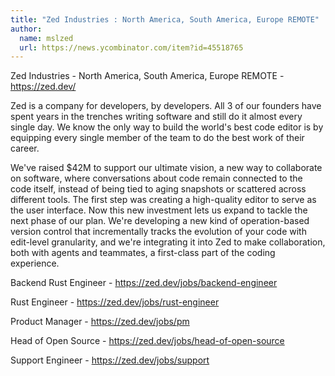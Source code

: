 ```yaml
---
title: "Zed Industries : North America, South America, Europe REMOTE"
author:
  name: mslzed
  url: https://news.ycombinator.com/item?id=45518765
---
```

Zed Industries - North America, South America, Europe REMOTE - <a href="https:&#x2F;&#x2F;zed.dev&#x2F;" rel="nofollow">https:&#x2F;&#x2F;zed.dev&#x2F;</a>

Zed is a company for developers, by developers. All 3 of our founders have spent years in the trenches writing software and still do it almost every single day. We know the only way to build the world&#x27;s best code editor is by equipping every single member of the team to do the best work of their career.

We&#x27;ve raised $42M to support our ultimate vision, a new way to collaborate on software, where conversations about code remain connected to the code itself, instead of being tied to aging snapshots or scattered across different tools. The first step was creating a high-quality editor to serve as the user interface. Now this new investment lets us expand to tackle the next phase of our plan. We&#x27;re developing a new kind of operation-based version control that incrementally tracks the evolution of your code with edit-level granularity, and we&#x27;re integrating it into Zed to make collaboration, both with agents and teammates, a first-class part of the coding experience.

Backend Rust Engineer - <a href="https:&#x2F;&#x2F;zed.dev&#x2F;jobs&#x2F;backend-engineer" rel="nofollow">https:&#x2F;&#x2F;zed.dev&#x2F;jobs&#x2F;backend-engineer</a>

Rust Engineer - <a href="https:&#x2F;&#x2F;zed.dev&#x2F;jobs&#x2F;rust-engineer" rel="nofollow">https:&#x2F;&#x2F;zed.dev&#x2F;jobs&#x2F;rust-engineer</a>

Product Manager - <a href="https:&#x2F;&#x2F;zed.dev&#x2F;jobs&#x2F;pm" rel="nofollow">https:&#x2F;&#x2F;zed.dev&#x2F;jobs&#x2F;pm</a>

Head of Open Source - <a href="https:&#x2F;&#x2F;zed.dev&#x2F;jobs&#x2F;head-of-open-source" rel="nofollow">https:&#x2F;&#x2F;zed.dev&#x2F;jobs&#x2F;head-of-open-source</a>

Support Engineer - <a href="https:&#x2F;&#x2F;zed.dev&#x2F;jobs&#x2F;support" rel="nofollow">https:&#x2F;&#x2F;zed.dev&#x2F;jobs&#x2F;support</a>
<JobApplication />
